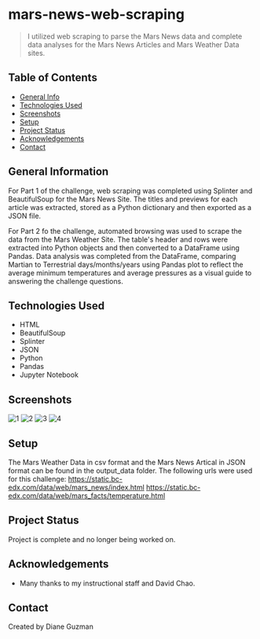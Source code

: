 # mars-news-web-scraping
> I utilized web scraping to parse the Mars News data and complete data analyses for the Mars News Articles and Mars Weather Data sites.

## Table of Contents
* [General Info](#general-information)
* [Technologies Used](#technologies-used)
* [Screenshots](#screenshots)
* [Setup](#setup)
* [Project Status](#project-status)
* [Acknowledgements](#acknowledgements)
* [Contact](#contact)


## General Information
For Part 1 of the challenge, web scraping was completed using Splinter and BeautifulSoup for the Mars News Site. The titles and previews for each article was extracted, stored as a Python dictionary and then exported as a JSON file.

For Part 2 fo the challenge, automated browsing was used to scrape the data from the Mars Weather Site.  The table's header and rows were extracted into Python objects and then converted to a DataFrame using Pandas.  Data analysis was completed from the DataFrame, comparing Martian to Terrestrial days/months/years using Pandas plot to reflect the average minimum temperatures and average pressures as a visual guide to answering the challenge questions.


## Technologies Used
- HTML
- BeautifulSoup
- Splinter
- JSON
- Python
- Pandas
- Jupyter Notebook


## Screenshots
![1](https://user-images.githubusercontent.com/117790100/221794349-2e7a726a-11c0-4a1e-9bcb-c6e6f5f4de74.png)
![2](https://user-images.githubusercontent.com/117790100/221794350-0ff4ea7d-c3e4-409e-97cc-831f370a1580.png)
![3](https://user-images.githubusercontent.com/117790100/221794352-394bb982-56a3-4c4e-aba5-9ee3511d3ac9.png)
![4](https://user-images.githubusercontent.com/117790100/221794353-1a4d965c-f516-4cd5-8da4-6284666e14a9.png)


## Setup
The Mars Weather Data in csv format and the Mars News Artical in JSON format can be found in the output_data folder.  The following urls were used for this challenge:
https://static.bc-edx.com/data/web/mars_news/index.html
https://static.bc-edx.com/data/web/mars_facts/temperature.html


## Project Status
Project is complete and no longer being worked on.


## Acknowledgements
- Many thanks to my instructional staff and David Chao.


## Contact
Created by Diane Guzman


